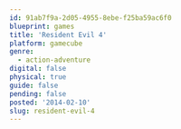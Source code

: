 ```yaml
---
id: 91ab7f9a-2d05-4955-8ebe-f25ba59ac6f0
blueprint: games
title: 'Resident Evil 4'
platform: gamecube
genre:
  - action-adventure
digital: false
physical: true
guide: false
pending: false
posted: '2014-02-10'
slug: resident-evil-4
---
```

